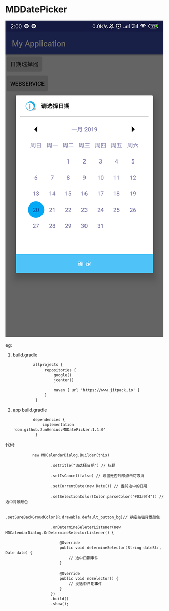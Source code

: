 # MDDatePicker


![image](https://github.com/JunGenius/MDDatePicker/blob/master/123.png)


eg:

1. build.gradle

                allprojects {
                     repositories {
                         google()
                         jcenter()

                         maven { url 'https://www.jitpack.io' }
                     }
                 }


2. app  build.gradle

                dependencies {
                    implementation 'com.github.JunGenius:MDDatePicker:1.1.0'
                 }



代码:

 

                new MDCalendarDialog.Builder(this)
                
                        .setTitle("请选择日期") // 标题

                        .setIsCancel(false) // 设置是否外部点击可取消

                        .setCurrentDate(new Date()) // 当前选中的日期

                        .setSelectionColor(Color.parseColor("#03a9f4")) // 选中背景颜色

                        .setSureBackGroudColor(R.drawable.default_button_bg)// 确定按钮背景颜色

                        .onDetermineSeleterListener(new MDCalendarDialog.OnDetermineSelectorListener() {

                            @Override
                            public void determineSelector(String dateStr, Date date) {
                                // 选中日期事件
                            }

                            @Override
                            public void noSelector() {
                                // 没选中日期事件
                            }
                        })
                        .build()
                        .show();
